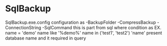 # SqlBackup


SqlBackup.exe.config 
	configuration as 
	-BackupFolder
	-CompressBackup
	-ConnectionString
	-SqlCommand
		this is part from sql where condition 
		as EX.
		name = 'demo'
		name like '%demo%'
		name in ('test1', 'test2')
	'name' present database name and it required in query
